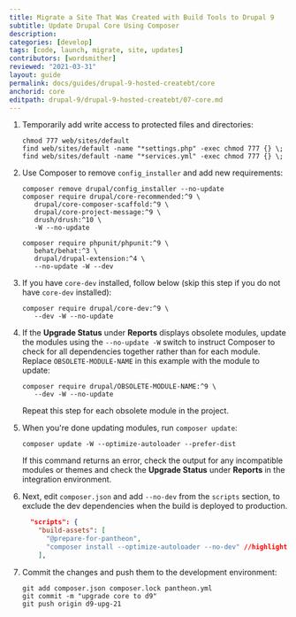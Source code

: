 ```yaml
---
title: Migrate a Site That Was Created with Build Tools to Drupal 9
subtitle: Update Drupal Core Using Composer
description: 
categories: [develop]
tags: [code, launch, migrate, site, updates]
contributors: [wordsmither]
reviewed: "2021-03-31"
layout: guide
permalink: docs/guides/drupal-9-hosted-createbt/core
anchorid: core
editpath: drupal-9/drupal-9-hosted-createbt/07-core.md
---
```

1. Temporarily add write access to protected files and directories:

   ```bash{promptUser: user}
   chmod 777 web/sites/default
   find web/sites/default -name "*settings.php" -exec chmod 777 {} \;
   find web/sites/default -name "*services.yml" -exec chmod 777 {} \;
   ```

1. Use Composer to remove `config_installer` and add new requirements:

   ```bash{outputLines: 3-7,9-11}
   composer remove drupal/config_installer --no-update
   composer require drupal/core-recommended:^9 \
      drupal/core-composer-scaffold:^9 \
      drupal/core-project-message:^9 \
      drush/drush:^10 \
      -W --no-update

   composer require phpunit/phpunit:^9 \
      behat/behat:^3 \
      drupal/drupal-extension:^4 \
      --no-update -W --dev
   ```

1. If you have `core-dev` installed, follow below (skip this step if you do not have `core-dev` installed):

   ```bash{outputLines: 2}
   composer require drupal/core-dev:^9 \
      --dev -W --no-update
   ```

1. If the **Upgrade Status** under **Reports** displays obsolete modules, update the modules using the `--no-update -W` switch to instruct Composer to check for all dependencies together rather than for each module. Replace `OBSOLETE-MODULE-NAME` in this example with the module to update:

   ```bash{outputLines: 2}
   composer require drupal/OBSOLETE-MODULE-NAME:^9 \
      --dev -W --no-update
   ```

   Repeat this step for each obsolete module in the project.

1. When you're done updating modules, run `composer update`:

   ```bash{promptUser: user}
   composer update -W --optimize-autoloader --prefer-dist
   ```

   If this command returns an error, check the output for any incompatible modules or themes and check the **Upgrade Status** under **Reports** in the integration environment.

1. Next, edit `composer.json` and add `--no-dev` from the `scripts` section, to exclude the dev dependencies when the build is deployed to production.

   ```json:title=composer.json
     "scripts": {
       "build-assets": [
         "@prepare-for-pantheon",
         "composer install --optimize-autoloader --no-dev" //highlight-line
       ],
   ```

1. Commit the changes and push them to the development environment:

   ```bash{promptUser: user}
   git add composer.json composer.lock pantheon.yml
   git commit -m "upgrade core to d9"
   git push origin d9-upg-21
   ```
